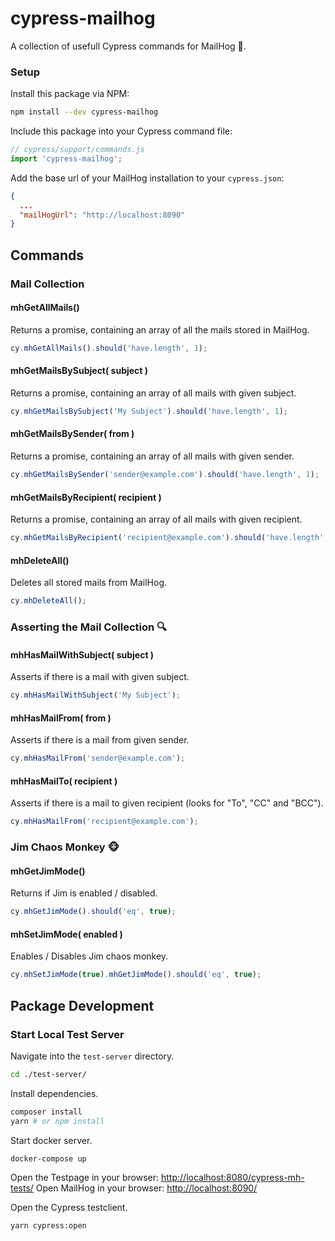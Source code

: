 # cypress-mailhog

A collection of usefull Cypress commands for MailHog 🐗.

### Setup
Install this package via NPM:
```bash
npm install --dev cypress-mailhog
```

Include this package into your Cypress command file:
```JavaScript
// cypress/support/commands.js
import 'cypress-mailhog';
```

Add the base url of your MailHog installation to your `cypress.json`:
```json
{
  ...
  "mailHogUrl": "http://localhost:8090"
}
```


## Commands
### Mail Collection
#### mhGetAllMails() 
Returns a promise, containing an array of all the mails stored in MailHog.
```JavaScript
cy.mhGetAllMails().should('have.length', 1);
```
#### mhGetMailsBySubject( subject ) 
Returns a promise, containing an array of all mails with given subject.
```JavaScript
cy.mhGetMailsBySubject('My Subject').should('have.length', 1);
```
#### mhGetMailsBySender( from ) 
Returns a promise, containing an array of all mails with given sender.
```JavaScript
cy.mhGetMailsBySender('sender@example.com').should('have.length', 1);
```
#### mhGetMailsByRecipient( recipient ) 
Returns a promise, containing an array of all mails with given recipient.
```JavaScript
cy.mhGetMailsByRecipient('recipient@example.com').should('have.length', 1);
```
#### mhDeleteAll()
Deletes all stored mails from MailHog.
```JavaScript
cy.mhDeleteAll();
``` 


### Asserting the Mail Collection 🔍
#### mhHasMailWithSubject( subject )
Asserts if there is a mail with given subject.
```JavaScript
cy.mhHasMailWithSubject('My Subject');
``` 
#### mhHasMailFrom( from )
Asserts if there is a mail from given sender.
```JavaScript
cy.mhHasMailFrom('sender@example.com');
``` 
#### mhHasMailTo( recipient )
Asserts if there is a mail to given recipient (looks for "To", "CC" and "BCC").
```JavaScript
cy.mhHasMailFrom('recipient@example.com');
``` 


### Jim Chaos Monkey 🐵
#### mhGetJimMode()
Returns if Jim is enabled / disabled.
```JavaScript
cy.mhGetJimMode().should('eq', true);
```
#### mhSetJimMode( enabled )
Enables / Disables Jim chaos monkey.
```JavaScript
cy.mhSetJimMode(true).mhGetJimMode().should('eq', true);
```


## Package Development
### Start Local Test Server

Navigate into the `test-server` directory.
```bash
cd ./test-server/
```

Install dependencies.
```bash
composer install
yarn # or npm install
```

Start docker server.
```bash
docker-compose up
```
Open the Testpage in your browser: [http://localhost:8080/cypress-mh-tests/](http://localhost:8080/cypress-mc-tests/)
Open MailHog in your browser: [http://localhost:8090/](http://localhost:8090/)

Open the Cypress testclient.
```bash
yarn cypress:open
```